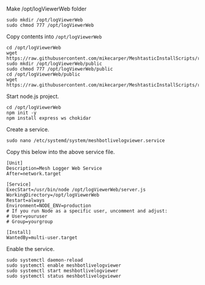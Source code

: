Make /opt/logViewerWeb folder
```
sudo mkdir /opt/logViewerWeb
sudo chmod 777 /opt/logViewerWeb

```

Copy contents into `/opt/logViewerWeb`
```
cd /opt/logViewerWeb
wget https://raw.githubusercontent.com/mikecarper/MeshtasticInstallScripts/refs/heads/main/logViewerWeb/server.js
sudo mkdir /opt/logViewerWeb/public
sudo chmod 777 /opt/logViewerWeb/public
cd /opt/logViewerWeb/public
wget https://raw.githubusercontent.com/mikecarper/MeshtasticInstallScripts/refs/heads/main/logViewerWeb/public/index.html
```

Start node.js project.
```
cd /opt/logViewerWeb
npm init -y
npm install express ws chokidar
```

Create a service.
```
sudo nano /etc/systemd/system/meshbotlivelogviewer.service
```
Copy this below into the above service file.
```
[Unit]
Description=Mesh Logger Web Service
After=network.target

[Service]
ExecStart=/usr/bin/node /opt/logViewerWeb/server.js
WorkingDirectory=/opt/logViewerWeb
Restart=always
Environment=NODE_ENV=production
# If you run Node as a specific user, uncomment and adjust:
# User=youruser
# Group=yourgroup

[Install]
WantedBy=multi-user.target
```

Enable the service.
```
sudo systemctl daemon-reload
sudo systemctl enable meshbotlivelogviewer
sudo systemctl start meshbotlivelogviewer
sudo systemctl status meshbotlivelogviewer
```
